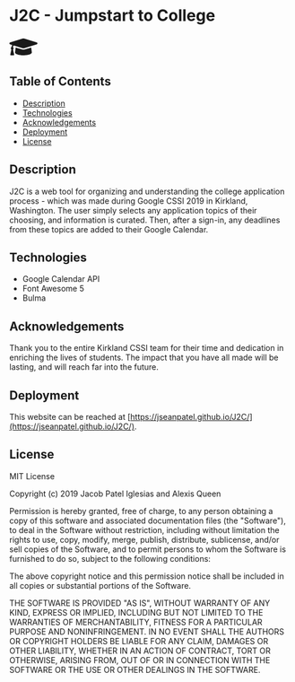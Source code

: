 # J2C - Jumpstart to College

<svg aria-hidden="true" style="width:50px" focusable="false" data-prefix="fas" data-icon="graduation-cap" class="svg-inline--fa fa-graduation-cap fa-w-20" role="img" xmlns="http://www.w3.org/2000/svg" viewBox="0 0 640 512"><path fill="currentColor" d="M622.34 153.2L343.4 67.5c-15.2-4.67-31.6-4.67-46.79 0L17.66 153.2c-23.54 7.23-23.54 38.36 0 45.59l48.63 14.94c-10.67 13.19-17.23 29.28-17.88 46.9C38.78 266.15 32 276.11 32 288c0 10.78 5.68 19.85 13.86 25.65L20.33 428.53C18.11 438.52 25.71 448 35.94 448h56.11c10.24 0 17.84-9.48 15.62-19.47L82.14 313.65C90.32 307.85 96 298.78 96 288c0-11.57-6.47-21.25-15.66-26.87.76-15.02 8.44-28.3 20.69-36.72L296.6 284.5c9.06 2.78 26.44 6.25 46.79 0l278.95-85.7c23.55-7.24 23.55-38.36 0-45.6zM352.79 315.09c-28.53 8.76-52.84 3.92-65.59 0l-145.02-44.55L128 384c0 35.35 85.96 64 192 64s192-28.65 192-64l-14.18-113.47-145.03 44.56z"></path></svg>

## Table of Contents
- [Description](#description)
- [Technologies](#technologies)
- [Acknowledgements](#acknowledgements)
- [Deployment](#deployment)
- [License](#license)

## Description

J2C is a web tool for organizing and understanding the college application process - which was made during Google CSSI 2019 in Kirkland, Washington. The user simply selects any application topics of their choosing, and information is curated. Then, after a sign-in, any deadlines from these topics are added to their Google Calendar.

## Technologies

* Google Calendar API
* Font Awesome 5
* Bulma

## Acknowledgements

Thank you to the entire Kirkland CSSI team for their time and dedication in enriching the lives of students. The impact that you have all made will be lasting, and will reach far into the future.

## Deployment

This website can be reached at [https://jseanpatel.github.io/J2C/](https://jseanpatel.github.io/J2C/).

## License

MIT License

Copyright (c) 2019 Jacob Patel Iglesias and Alexis Queen

Permission is hereby granted, free of charge, to any person obtaining a copy of this software and associated documentation files (the "Software"), to deal in the Software without restriction, including without limitation the rights to use, copy, modify, merge, publish, distribute, sublicense, and/or sell copies of the Software, and to permit persons to whom the Software is furnished to do so, subject to the following conditions:

The above copyright notice and this permission notice shall be included in all copies or substantial portions of the Software.

THE SOFTWARE IS PROVIDED "AS IS", WITHOUT WARRANTY OF ANY KIND, EXPRESS OR IMPLIED, INCLUDING BUT NOT LIMITED TO THE WARRANTIES OF MERCHANTABILITY, FITNESS FOR A PARTICULAR PURPOSE AND NONINFRINGEMENT. IN NO EVENT SHALL THE AUTHORS OR COPYRIGHT HOLDERS BE LIABLE FOR ANY CLAIM, DAMAGES OR OTHER LIABILITY, WHETHER IN AN ACTION OF CONTRACT, TORT OR OTHERWISE, ARISING FROM, OUT OF OR IN CONNECTION WITH THE SOFTWARE OR THE USE OR OTHER DEALINGS IN THE SOFTWARE.
